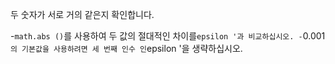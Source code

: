 두 숫자가 서로 거의 같은지 확인합니다.

-`math.abs ()`를 사용하여 두 값의 절대적인 차이를`epsilon '과 비교하십시오.
-`0.001`의 기본값을 사용하려면 세 번째 인수 인`epsilon '을 생략하십시오.